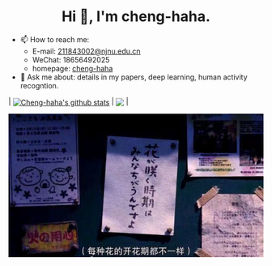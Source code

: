 <h1 align="center">Hi 👋, I'm cheng-haha.</h1>

- 📫 How to reach me:
  * E-mail: 211843002@njnu.edu.cn
  * WeChat: 18656492025
  * homepage: [cheng-haha](https://cheng-haha.github.io/)
- 💬 Ask me about: details in my papers, deep learning, human activity recogntion.

  
| <a href="https://github.com/cheng-haha/github-readme-stats"><img align="center" src="https://github-readme-stats.vercel.app/api?username=cheng-haha&show_icons=true&include_all_commits=true&theme=buefy&hide_border=true" alt="Cheng-haha's github stats" /></a> | <a href="https://github.com/anuraghazra/github-readme-stats"><img align="center" src="https://github-readme-stats.vercel.app/api/top-langs/?username=cheng-haha&layout=compact&theme=buefy&hide_border=true" /></a> |


<div style="text-align: center;"><img src="flower.jpg" /></div>
